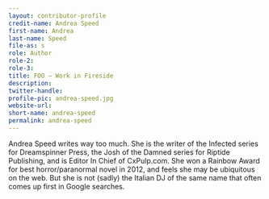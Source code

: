 ```yaml
---
layout: contributor-profile
credit-name: Andrea Speed
first-name: Andrea
last-name: Speed
file-as: s
role: Author
role-2:
role-3:
title: FOO — Work in Fireside
description: 
twitter-handle:
profile-pic: andrea-speed.jpg
website-url: 
short-name: andrea-speed
permalink: andrea-speed
---
```

Andrea Speed writes way too much. She is the writer of the Infected series for Dreamspinner Press, the Josh of the Damned series for Riptide Publishing, and is Editor In Chief of CxPulp.com. She won a Rainbow Award for best horror/paranormal novel in 2012, and feels she may be ubiquitous on the web. But she is not (sadly) the Italian DJ of the same name that often comes up first in Google searches.
